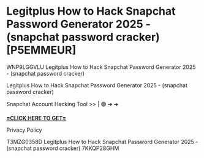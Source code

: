 # Legitplus How to Hack Snapchat Password Generator 2025 - (snapchat password cracker) [P5EMMEUR]

WNP9LGGVLU Legitplus How to Hack Snapchat Password Generator 2025 - (snapchat password cracker)

Legitplus How to Hack Snapchat Password Generator 2025 - (snapchat password cracker)

Snapchat Account Hacking Tool >> | 🟢 ➜ ➜ 

**[=CLICK HERE TO GET=](https://www.google.com/url?q=https%3A%2F%2Fappbitly.com%2FoQuzS)**

Privacy Policy

 T3MZG0358D Legitplus How to Hack Snapchat Password Generator 2025 - (snapchat password cracker) 7KKQP28GHM


